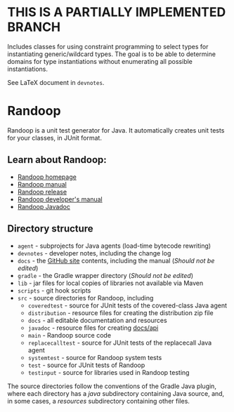 # THIS IS A PARTIALLY IMPLEMENTED BRANCH

Includes classes for using constraint programming to select types for
instantiating generic/wildcard types.  The goal is to be able to determine
domains for type instantiations without enumerating all possible instantiations.

See LaTeX document in `devnotes`.


# Randoop

Randoop is a unit test generator for Java.
It automatically creates unit tests for your classes, in JUnit format.

## Learn about Randoop:

* [Randoop homepage](https://randoop.github.io/randoop/)
* [Randoop manual](https://randoop.github.io/randoop/manual/index.html)
* [Randoop release](https://github.com/randoop/randoop/releases/latest)
* [Randoop developer's manual](https://randoop.github.io/randoop/manual/dev.html)
* [Randoop Javadoc](https://randoop.github.io/randoop/api/)

## Directory structure

* `agent` - subprojects for Java agents (load-time bytecode rewriting)
* `devnotes` - developer notes, including the change log
* `docs` - the [GitHub site]("https://randoop.github.io/randoop/") contents, including the manual (*Should not be edited*)
* `gradle` - the Gradle wrapper directory (*Should not be edited*)
* `lib` - jar files for local copies of libraries not available via Maven
* `scripts` - git hook scripts
* `src` - source directories for Randoop, including
    * `coveredtest` - source for JUnit tests of the covered-class Java agent
    * `distribution` - resource files for creating the distribution zip file
    * `docs` - all editable documentation and resources
    * `javadoc` - resource files for creating [docs/api](docs/api)
    * `main` - Randoop source code
    * `replacecalltest` - source for JUnit tests of the replacecall Java agent
    * `systemtest` - source for Randoop system tests
    * `test` - source for JUnit tests of Randoop
    * `testinput` - source for libraries used in Randoop testing

The source directories follow the conventions of the Gradle Java plugin, where
each directory has a _java_ subdirectory containing Java source, and,
in some cases, a _resources_ subdirectory containing other files.
